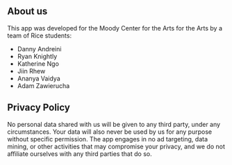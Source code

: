 ## About us
This app was developed for the Moody Center for the Arts for the Arts by a team of Rice students:
 - Danny Andreini
 - Ryan Knightly
 - Katherine Ngo
 - Jiin Rhew
 - Ananya Vaidya
 - Adam Zawierucha
 
## Privacy Policy
No personal data shared with us will be given to any third party, under any circumstances. Your data will also never be used by us for any purpose without specific permission.
The app engages in no ad targeting, data mining, or other activities that may compromise your privacy, and we do not affiliate ourselves with any third parties that do so.
